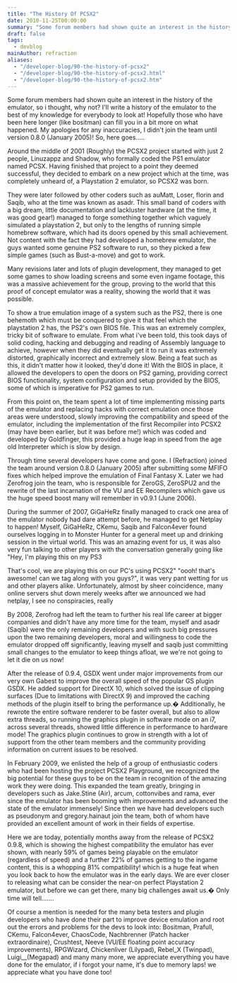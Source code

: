 ```yaml
---
title: "The History Of PCSX2"
date: 2010-11-25T00:00:00
summary: "Some forum members had shown quite an interest in the history of the emulator, so i thought, why not?"
draft: false
tags:
  - devblog
mainAuthor: refraction
aliases:
  - "/developer-blog/90-the-history-of-pcsx2"
  - "/developer-blog/90-the-history-of-pcsx2.html"
  - "/developer-blog/90-the-history-of-pcsx2.htm"
---
```


Some forum members had shown quite an interest in the history of the
emulator, so i thought, why not? I'll write a history of the emulator to
the best of my knowledge for everybody to look at! Hopefully those who
have been here longer (like bositman) can fill you in a bit more on what
happened. My apologies for any inaccuracies, I didn't join the team
until version 0.8.0 (January 2005)! So, here goes.....


Around the middle of 2001 (Roughly) the PCSX2 project started with just
2 people, Linuzappz and Shadow, who formally coded the PS1 emulator
named PCSX. Having finished that project to a point they deemed
successful, they decided to embark on a new project which at the time,
was completely unheard of, a Playstation 2 emulator, so PCSX2 was
born.

They were later followed by other coders such as auMatt, Loser, florin
and Saqib, who at the time was known as asadr. This small band of coders
with a big dream, little documentation and lackluster hardware (at the
time, it was good gear!) managed to forge something together which
vaguely simulated a playstation 2, but only to the lengths of running
simple homebrew software, which had its doors opened by this small
achievement. Not content with the fact they had developed a homebrew
emulator, the guys wanted some genuine PS2 software to run, so they
picked a few simple games (such as Bust-a-move) and got to work.

Many revisions later and lots of plugin development, they managed to get
some games to show loading screens and some even ingame footage, this
was a massive achievement for the group, proving to the world that this
proof of concept emulator was a reality, showing the world that it was
possible.

To show a true emulation image of a system such as the PS2, there is one
behemoth which must be conquered to give it that feel which the
playstation 2 has, the PS2's own BIOS file. This was an extremely
complex, tricky bit of software to emulate. From what i've been told,
this took days of solid coding, hacking and debugging and reading of
Assembly language to achieve, however when they did eventually get it to
run it was extremely distorted, graphically incorrect and extremely
slow. Being a feat such as this, it didn't matter how it looked, they'd
done it! With the BIOS in place, it allowed the developers to open the
doors on PS2 gaming, providing correct BIOS functionality, system
configuration and setup provided by the BIOS, some of which is
imperative for PS2 games to run.

From this point on, the team spent a lot of time implementing missing
parts of the emulator and replacing hacks with correct emulation once
those areas were understood, slowly improving the compatibility and
speed of the emulator, including the implementation of the first
Recompiler into PCSX2 (may have been earlier, but it was before me!)
which was coded and developed by Goldfinger, this provided a huge leap
in speed from the age old Interpreter which is slow by design.

Through time several developers have come and gone. I (Refraction)
joined the team around version 0.8.0 (January 2005) after submitting
some MFIFO fixes which helped improve the emulation of Final Fantasy X.
Later we had Zerofrog join the team, who is responsible for ZeroGS,
ZeroSPU2 and the rewrite of the last incarnation of the VU and EE
Recompilers which gave us the huge speed boost many will remember in
v0.9.1 (June 2006).

During the summer of 2007, GiGaHeRz finally managed to crack one area of
the emulator nobody had dare attempt before, he managed to get Netplay
to happen! Myself, GiGaHeRz, CKemu, Saqib and Falcon4ever found
ourselves logging in to Monster Hunter for a general meet up and
drinking session in the virtual world. This was an amazing event for
us, it was also very fun talking to other players with the conversation
generally going like "Hey, I'm playing this on my PS3

That's cool, we are playing this on our PC's using PCSX2" "oooh! that's
awesome! can we tag along with you guys?", it was very pant wetting for
us and other players alike. Unfortunately, almost by sheer coincidence,
many online servers shut down merely weeks after we announced we had
netplay, I see no conspiracies, really

By 2008, Zerofrog had left the team to further his real life career at
bigger companies and didn't have any more time for the team, myself and
asadr (Saqib) were the only remaining developers and with such big
pressures upon the two remaining developers, moral and willingness to
code the emulator dropped off significantly, leaving myself and saqib
just committing small changes to the emulator to keep things afloat, we
we're not going to let it die on us now!

After the release of 0.9.4, GSDX went under major improvements from our
very own Gabest to improve the overall speed of the popular GS plugin
GSDX. He added support for DirectX 10, which solved the issue of
clipping surfaces (Due to limitations with DirectX 9) and improved the
caching methods of the plugin itself to bring the performance up.�
Additionally, he rewrote the entire software renderer to be faster
overall, but also to allow extra threads, so running the graphics plugin
in software mode on an i7, across several threads, showed little
difference in performance to hardware mode! The graphics plugin
continues to grow in strength with a lot of support from the other team
members and the community providing information on current issues to be
resolved.

In February 2009, we enlisted the help of a group of enthusiastic coders
who had been hosting the project PCSX2 Playground, we recognized the big
potential for these guys to be on the team in recognition of the amazing
work they were doing. This expanded the team greatly, bringing in
developers such as Jake.Stine (Air), arcum, cottonvibes and rama, ever
since the emulator has been booming with improvements and advanced the
state of the emulator immensely! Since then we have had developers such
as pseudonym and gregory.hainaut join the team, both of whom have
provided an excellent amount of work in their fields of expertise.

Here we are today, potentially months away from the release of PCSX2
0.9.8, which is showing the highest compatibility the emulator has ever
shown, with nearly 59% of games being playable on the emulator
(regardless of speed) and a further 22% of games getting to the ingame
content, this is a whopping 81% compatibility! which is a huge feat when
you look back to how the emulator was in the early days. We are ever
closer to releasing what can be consider the near-on perfect Playstation
2 emulator, but before we can get there, many big challenges await us.�
Only time will tell.......

Of course a mention is needed for the many beta testers and plugin
developers who have done their part to improve device emulation and root
out the errors and problems for the devs to look into: Bositman,
Prafull, CKemu, Falcon4ever, ChaosCode, Nachbrenner (Patch hacker
extraordinaire), Crushtest, Neeve (VU/EE floating point accuracy
improvements), RPGWizard, Chickenliver (Lilypad), Rebel\_X (Twinpad),
Luigi\_\_(Megapad) and many many more, we appreciate everything you have
done for the emulator, if i forgot your name, it's due to memory laps!
we appreciate what you have done too!

